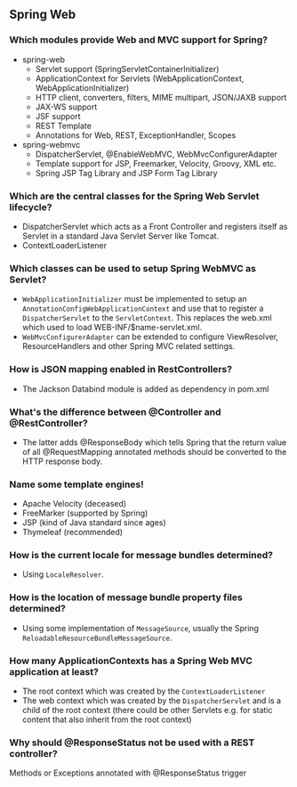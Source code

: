 
## Spring Web

### Which modules provide Web and MVC support for Spring?
* spring-web
    - Servlet support (SpringServletContainerInitializer)
    - ApplicationContext for Servlets (WebApplicationContext, WebApplicationInitializer)
    - HTTP client, converters, filters, MIME multipart, JSON/JAXB support
    - JAX-WS support
    - JSF support
    - REST Template
    - Annotations for Web, REST, ExceptionHandler, Scopes
* spring-webmvc
    - DispatcherServlet, @EnableWebMVC, WebMvcConfigurerAdapter
    - Template support for JSP, Freemarker, Velocity, Groovy, XML etc.
    - Spring JSP Tag Library and JSP Form Tag Library

### Which are the central classes for the Spring Web Servlet lifecycle?
* DispatcherServlet which acts as a Front Controller and registers
  itself as Servlet in a standard Java Servlet Server like Tomcat.
* ContextLoaderListener

### Which classes can be used to setup Spring WebMVC as Servlet?
* `WebApplicationInitializer` must be implemented to setup an `AnnotationConfigWebApplicationContext`
  and use that to register a `DispatcherServlet` to the `ServletContext`. This replaces the web.xml
  which used to load WEB-INF/$name-servlet.xml.
* `WebMvcConfigurerAdapter` can be extended to configure ViewResolver, ResourceHandlers and other
  Spring MVC related settings.

### How is JSON mapping enabled in RestControllers?
* The Jackson Databind module is added as dependency in pom.xml

### What's the difference between @Controller and @RestController?
* The latter adds @ResponseBody which tells Spring that the return value
  of all @RequestMapping annotated methods should be converted to the
  HTTP response body.

### Name some template engines!
* Apache Velocity (deceased)
* FreeMarker (supported by Spring)
* JSP (kind of Java standard since ages)
* Thymeleaf (recommended)

### How is the current locale for message bundles determined?
* Using `LocaleResolver`.

### How is the location of message bundle property files determined?
* Using some implementation of `MessageSource`, usually the Spring
  `ReloadableResourceBundleMessageSource`.

### How many ApplicationContexts has a Spring Web MVC application at least?
* The root context which was created by the `ContextLoaderListener`
* The web context which was created by the `DispatcherServlet` and is a child of the root context
  (there could be other Servlets e.g. for static content that also inherit from the root context)

### Why should @ResponseStatus not be used with a REST controller?
Methods or Exceptions annotated with @ResponseStatus trigger  